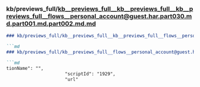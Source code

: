 ### kb/previews_full/kb__previews_full__kb__previews_full__kb__previews_full__flows__personal_account@guest.har.part030.md.part001.md.part002.md.md

```md
### kb/previews_full/kb__previews_full__kb__previews_full__flows__personal_account@guest.har.part030.md.part001.md.part002.md

```md
### kb/previews_full/kb__previews_full__flows__personal_account@guest.har.part030.md.part001.md (part 002)

```md
tionName": "",
                      "scriptId": "1929",
                      "url"
```

```

```

```
